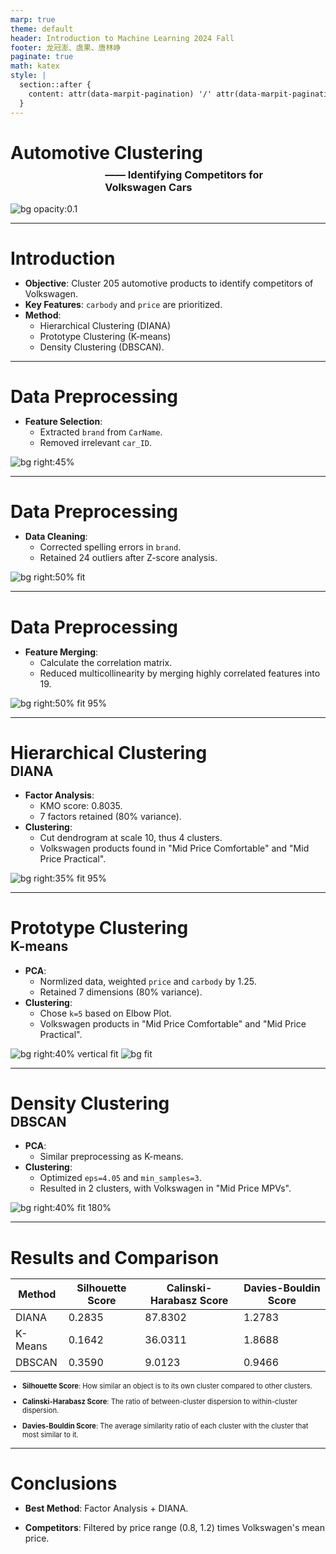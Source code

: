 ```yaml
---
marp: true
theme: default
header: Introduction to Machine Learning 2024 Fall
footer: 龙冠澎、虞果、唐林峥
paginate: true
math: katex
style: |
  section::after {
    content: attr(data-marpit-pagination) '/' attr(data-marpit-pagination-total);
  }
---
```


# Automotive Clustering

<div style="margin-left: 30%; margin-top: -3%">

### —— Identifying Competitors for Volkswagen Cars

</div>

![bg opacity:0.1](image/slides/volkswagen.jpg)

---

# Introduction

- **Objective**: Cluster 205 automotive products to identify competitors of Volkswagen.
- **Key Features**: `carbody` and `price` are prioritized.
- **Method**: 
  - Hierarchical Clustering (DIANA)
  - Prototype Clustering (K-means)
  - Density Clustering (DBSCAN).

---

# Data Preprocessing

- **Feature Selection**:
  - Extracted `brand` from `CarName`.
  - Removed irrelevant `car_ID`.

![bg right:45% ](image/slides/datainfo.png)

---

# Data Preprocessing

- **Data Cleaning**:
  - Corrected spelling errors in `brand`.
  - Retained 24 outliers after Z-score analysis.

![bg right:50% fit](image/slides/z-socre-dist.png)

---

# Data Preprocessing

- **Feature Merging**:
  - Calculate the correlation matrix.
  - Reduced multicollinearity by merging highly correlated features into 19.

![bg right:50% fit 95%](image/slides/cor-matrix.png)


---


<style scoped>
h1 {
    margin-bottom: 0 !important; /* Remove bottom margin of h1 */
}

h2 {
    margin-top: 0 !important; /* Remove top margin of h2 */
}
</style>

# Hierarchical Clustering
## DIANA

- **Factor Analysis**:
  - KMO score: 0.8035.
  - 7 factors retained (80\% variance).
- **Clustering**:
  - Cut dendrogram at scale 10, thus 4 clusters.
  - Volkswagen products found in "Mid Price Comfortable" and "Mid Price Practical".



![bg right:35% fit 95%](image/slides/dendrograph.png)




---

<style scoped>
h1 {
    margin-bottom: 0 !important; /* Remove bottom margin of h1 */
}

h2 {
    margin-top: 0 !important; /* Remove top margin of h2 */
}
</style>


# Prototype Clustering
## K-means

- **PCA**:
  - Normlized data, weighted `price` and `carbody` by 1.25.
  - Retained 7 dimensions (80% variance).
- **Clustering**:
  - Chose `k=5` based on Elbow Plot.
  - Volkswagen products in "Mid Price Comfortable" and "Mid Price Practical".

![bg right:40% vertical fit](image/slides/elbow.png)
![bg fit](image/slides/kmeans.png)

---

<style scoped>
h1 {
    margin-bottom: 0 !important; /* Remove bottom margin of h1 */
}

h2 {
    margin-top: 0 !important; /* Remove top margin of h2 */
}
</style>


# Density Clustering
## DBSCAN

- **PCA**:
  - Similar preprocessing as K-means.
- **Clustering**:
  - Optimized `eps=4.05` and `min_samples=3`.
  - Resulted in 2 clusters, with Volkswagen in "Mid Price MPVs".

![bg right:40% fit 180%](image/slides/dbscan.png)

---

# Results and Comparison

| **Method** | **Silhouette Score** | **Calinski-Harabasz Score** | **Davies-Bouldin Score** |
| ---------- | -------------------- | --------------------------- | ------------------------ |
| DIANA      | 0.2835               | 87.8302                     | 1.2783                   |
| K-Means    | 0.1642               | 36.0311                     | 1.8688                   |
| DBSCAN     | 0.3590               | 9.0123                      | 0.9466                   |


<div style="font-size: 0.8em;">

- **Silhouette Score**: How similar an object is to its own cluster compared to other clusters.

- **Calinski-Harabasz Score**: The ratio of between-cluster dispersion to within-cluster dispersion. 

- **Davies-Bouldin Score**: The average similarity ratio of each cluster with the cluster that most similar to it.

</div>

---

# Conclusions

- **Best Method**: Factor Analysis + DIANA.

- **Competitors**: Filtered by price range (0.8, 1.2) times Volkswagen's mean price.
